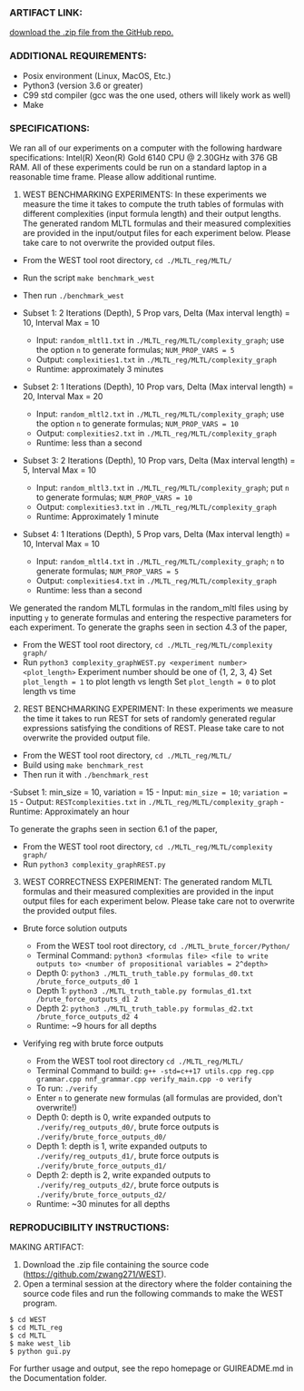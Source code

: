 ### ARTIFACT LINK:
[download the .zip file from the GitHub repo.](https://github.com/zwang271/WEST)

### ADDITIONAL REQUIREMENTS:
- Posix environment (Linux, MacOS, Etc.)
- Python3 (version 3.6 or greater)
- C99 std compiler (gcc was the one used, others will likely work as well)
- Make

### SPECIFICATIONS:
We ran all of our experiments on a computer with the following hardware specifications: Intel(R) Xeon(R) Gold 6140 CPU @ 2.30GHz with 376 GB RAM.
All of these experiments could be run on a standard laptop in a reasonable time frame. Please allow additional runtime.

1. WEST BENCHMARKING EXPERIMENTS: 
In these experiments we measure the time it takes to compute the truth tables of formulas with different complexities (input formula length) and their output lengths. The generated random MLTL formulas and their measured complexities are provided in the input/output files for each experiment below. Please take care to not overwrite the provided output files.
  - From the WEST tool root directory, `cd ./MLTL_reg/MLTL/`
  - Run the script `make benchmark_west`
  - Then run `./benchmark_west`
  
  - Subset 1: 2 Iterations (Depth), 5 Prop vars, Delta (Max interval length) = 10, Interval Max = 10
	- Input: `random_mltl1.txt` in `./MLTL_reg/MLTL/complexity_graph`; use the option `n` to generate formulas;
	`NUM_PROP_VARS = 5`
	- Output: `complexities1.txt` in `./MLTL_reg/MLTL/complexity_graph`
	- Runtime: approximately 3 minutes

  - Subset 2: 1 Iterations (Depth), 10 Prop vars, Delta (Max interval length) = 20, Interval Max = 20
	- Input: `random_mltl2.txt` in `./MLTL_reg/MLTL/complexity_graph`; use the option `n` to generate formulas;
	`NUM_PROP_VARS = 10`
	- Output: `complexities2.txt` in `./MLTL_reg/MLTL/complexity_graph`
	- Runtime: less than a second

  - Subset 3: 2 Iterations (Depth), 10 Prop vars, Delta (Max interval length) = 5, Interval Max = 10
	- Input: `random_mltl3.txt` in `./MLTL_reg/MLTL/complexity_graph`; put `n` to generate formulas;
	`NUM_PROP_VARS = 10`
	- Output: `complexities3.txt` in `./MLTL_reg/MLTL/complexity_graph`
	- Runtime: Approximately 1 minute

  - Subset 4: 1 Iterations (Depth), 5 Prop vars, Delta (Max interval length) = 10, Interval Max = 10
	- Input: `random_mltl4.txt` in `./MLTL_reg/MLTL/complexity_graph`; `n` to generate formulas;
	`NUM_PROP_VARS = 5`
	- Output: `complexities4.txt` in `./MLTL_reg/MLTL/complexity_graph`
	- Runtime: less than a second

  We generated the random MLTL formulas in the random_mltl files using by inputting `y` to generate
  formulas and entering the respective parameters for each experiment. To generate the graphs seen in
  section 4.3 of the paper, 
  - From the WEST tool root directory, `cd ./MLTL_reg/MLTL/complexity graph/`
  - Run `python3 complexity_graphWEST.py <experiment number> <plot_length>`
  Experiment number should be one of {1, 2, 3, 4}
  Set `plot_length = 1` to plot length vs length
  Set `plot_length = 0` to plot length vs time
 
2. REST BENCHMARKING EXPERIMENT:
 In these experiments we measure the time it takes to run REST for sets of randomly generated regular expressions satisfying the conditions of REST. Please take care to not overwrite the provided output file.
  - From the WEST tool root directory, `cd ./MLTL_reg/MLTL/`
  - Build using `make benchmark_rest`
  - Then run it with `./benchmark_rest`
  
  -Subset 1: min_size = 10, variation = 15
 	- Input: `min_size = 10`; `variation = 15`
	- Output: `RESTcomplexities.txt` in `./MLTL_reg/MLTL/complexity_graph`
	- Runtime: Approximately an hour
	
 To generate the graphs seen in section 6.1 of the paper, 
  - From the WEST tool root directory, `cd ./MLTL_reg/MLTL/complexity graph/`
  - Run `python3 complexity_graphREST.py`

3. WEST CORRECTNESS EXPERIMENT: 
  The generated random MLTL formulas and their measured complexities are provided in the input
  output files for each experiment below. Please take care not to overwrite the provided output files.

  - Brute force solution outputs
  	- From the WEST tool root directory, `cd ./MLTL_brute_forcer/Python/`
	- Terminal Command: `python3 <formulas file> <file to write outputs to> <number of propositional
	variables = 2^depth>`
	- Depth 0: `python3 ./MLTL_truth_table.py formulas_d0.txt /brute_force_outputs_d0 1`
	- Depth 1: `python3 ./MLTL_truth_table.py formulas_d1.txt /brute_force_outputs_d1 2`
	- Depth 2: `python3 ./MLTL_truth_table.py formulas_d2.txt /brute_force_outputs_d2 4`
	- Runtime: ~9 hours for all depths

  - Verifying reg with brute force outputs
	- From the WEST tool root directory `cd ./MLTL_reg/MLTL/`
	- Terminal Command to build: `g++ -std=c++17 utils.cpp reg.cpp grammar.cpp nnf_grammar.cpp
	verify_main.cpp -o verify`
	- To run: `./verify`
	- Enter `n` to generate new formulas (all formulas are provided, don't overwrite!)
	- Depth 0: depth is 0, write expanded outputs to `./verify/reg_outputs_d0/`, brute force outputs is
	`./verify/brute_force_outputs_d0/`
	- Depth 1: depth is 1, write expanded outputs to `./verify/reg_outputs_d1/`, brute force outputs is 
	`./verify/brute_force_outputs_d1/`
	- Depth 2: depth is 2, write expanded outputs to `./verify/reg_outputs_d2/`, brute force outputs is 
	`./verify/brute_force_outputs_d2/`
	- Runtime: ~30 minutes for all depths
	


### REPRODUCIBILITY INSTRUCTIONS:

MAKING ARTIFACT:
  1. Download the .zip file containing the source code (https://github.com/zwang271/WEST).
  2. Open a terminal session at the directory where the folder containing the source code files 
  and run the following commands to make the WEST program.
  ```
  $ cd WEST
  $ cd MLTL_reg
  $ cd MLTL
  $ make west_lib
  $ python gui.py
  ```
  For further usage and output, see the repo homepage or GUIREADME.md in the Documentation folder.
